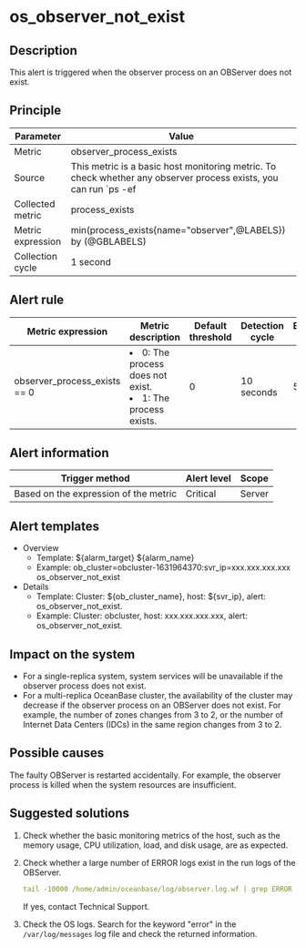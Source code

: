 # os_observer_not_exist

## Description

This alert is triggered when the observer process on an OBServer does not exist. 

## Principle

| Parameter | Value |
| --- | --- |
| Metric | observer_process_exists |
| Source | This metric is a basic host monitoring metric. To check whether any observer process exists, you can run `ps -ef|grep -w observer|grep -v grep|wc -l` to return the number of observer processes in the system.  |
| Collected metric | process_exists |
| Metric expression | min(process_exists{name="observer",@LABELS}) by (@GBLABELS) |
| Collection cycle | 1 second |

## Alert rule

| Metric expression | Metric description | Default threshold | Detection cycle | Elimination cycle |
| --- | --- | --- | --- | --- |
| observer_process_exists == 0 | <li>0: The process does not exist.</li><li>1: The process exists.</li> | 0 | 10 seconds | 5 minutes |

## Alert information

| Trigger method | Alert level | Scope |
| --- | --- | --- |
| Based on the expression of the metric | Critical | Server |

## Alert templates

* Overview
   * Template: \${alarm_target} ${alarm_name}
   * Example: ob_cluster=obcluster-1631964370:svr_ip=xxx.xxx.xxx.xxx os_observer_not_exist
* Details
   * Template: Cluster: \${ob_cluster_name}, host: ${svr_ip}, alert: os_observer_not_exist. 
   * Example: Cluster: obcluster, host: xxx.xxx.xxx.xxx, alert: os_observer_not_exist. 

## Impact on the system

* For a single-replica system, system services will be unavailable if the observer process does not exist. 
* For a multi-replica OceanBase cluster, the availability of the cluster may decrease if the observer process on an OBServer does not exist. For example, the number of zones changes from 3 to 2, or the number of Internet Data Centers (IDCs) in the same region changes from 3 to 2. 

## Possible causes

The faulty OBServer is restarted accidentally. For example, the observer process is killed when the system resources are insufficient. 

## Suggested solutions

1. Check whether the basic monitoring metrics of the host, such as the memory usage, CPU utilization, load, and disk usage, are as expected. 
2. Check whether a large number of ERROR logs exist in the run logs of the OBServer.

   ```yaml
   tail -10000 /home/admin/oceanbase/log/observer.log.wf | grep ERROR | wc -l
   ```

   If yes, contact Technical Support. 

3. Check the OS logs. Search for the keyword "error" in the `/var/log/messages` log file and check the returned information.